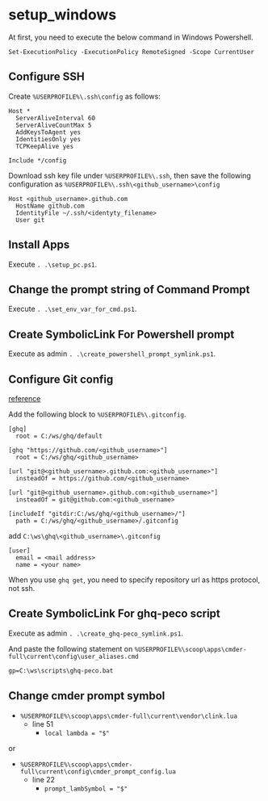 # setup_windows

At first, you need to execute the below command in Windows Powershell.

```pwsh
Set-ExecutionPolicy -ExecutionPolicy RemoteSigned -Scope CurrentUser
```

## Configure SSH

Create `%USERPROFILE%\.ssh\config` as follows:

```text
Host *
  ServerAliveInterval 60
  ServerAliveCountMax 5
  AddKeysToAgent yes
  IdentitiesOnly yes
  TCPKeepAlive yes

Include */config
```

Download ssh key file under `%USERPROFILE%\.ssh`, then save the following configuration as `%USERPROFILE%\.ssh\<github_username>\config`

```text
Host <github_username>.github.com
  HostName github.com
  IdentityFile ~/.ssh/<identyty_filename>
  User git
```

## Install Apps

Execute `. .\setup_pc.ps1`.

## Change the prompt string of Command Prompt

Execute `. .\set_env_var_for_cmd.ps1`.

## Create SymbolicLink For Powershell prompt

Execute as admin `. .\create_powershell_prompt_symlink.ps1`.

## Configure Git config

[reference](https://memo.koumei2.com/ghq-%E3%81%A7-github-%E3%81%AE%E8%A4%87%E6%95%B0%E3%81%AE%E3%82%A2%E3%82%AB%E3%82%A6%E3%83%B3%E3%83%88%E3%82%92%E4%BD%BF%E3%81%86/)

Add the following block to `%USERPROFILE%\.gitconfig`.

```text
[ghq]
  root = C:/ws/ghq/default

[ghq "https://github.com/<github_username>"]
  root = C:/ws/ghq/<github_username>

[url "git@<github_username>.github.com:<github_username>"]
  insteadOf = https://github.com/<github_username>

[url "git@<github_username>.github.com:<github_username>"]
  insteadOf = git@github.com:<github_username>

[includeIf "gitdir:C:/ws/ghq/<github_username>/"]
  path = C:/ws/ghq/<github_username>/.gitconfig
```

add `C:\ws\ghq\<github_username>\.gitconfig`

```text
[user]
  email = <mail address>
  name = <your name>
```

When you use `ghq get`, you need to specify repository url as https protocol, not ssh.

## Create SymbolicLink For ghq-peco script

Execute as admin `. .\create_ghq-peco_symlink.ps1`.

And paste the following statement on `%USERPROFILE%\scoop\apps\cmder-full\current\config\user_aliases.cmd`

```cmd
gp=C:\ws\scripts\ghq-peco.bat
```

## Change cmder prompt symbol

- `%USERPROFILE%\scoop\apps\cmder-full\current\vendor\clink.lua`
  - line 51
    - `local lambda = "$"`

or

- `%USERPROFILE%\scoop\apps\cmder-full\current\config\cmder_prompt_config.lua`
  - line 22
    - `prompt_lambSymbol = "$"`
